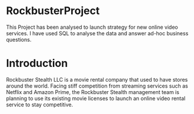 # RockbusterProject
This Project has been analysed to launch strategy for new online video services. I have used SQL to analyse the data and answer ad-hoc business questions.
# Introduction
Rockbuster Stealth LLC is a movie rental company that used to have stores around the world. Facing stiff competition from streaming services such as Netflix and Amazon Prime, the Rockbuster Stealth management team is planning to use its existing movie licenses to launch an online video rental service to stay competitive.

